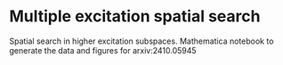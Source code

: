 # Multiple excitation spatial search
Spatial search in higher excitation subspaces. Mathematica notebook to generate the data and figures for arxiv:2410.05945
